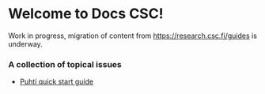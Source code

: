 # Welcome to Docs CSC!

Work in progress, migration of content from
<https://research.csc.fi/guides> is underway.


### A collection of topical issues

- [Puhti quick start guide](support/tutorials/puhti_quick.md)
